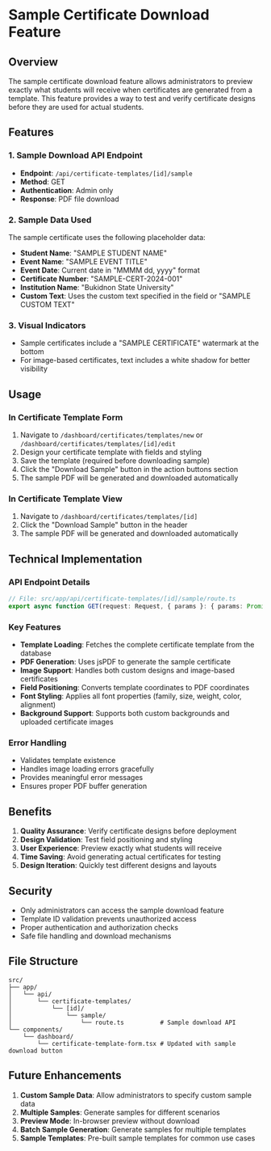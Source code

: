 # Sample Certificate Download Feature

## Overview

The sample certificate download feature allows administrators to preview exactly what students will receive when certificates are generated from a template. This feature provides a way to test and verify certificate designs before they are used for actual students.

## Features

### 1. Sample Download API Endpoint
- **Endpoint**: `/api/certificate-templates/[id]/sample`
- **Method**: GET
- **Authentication**: Admin only
- **Response**: PDF file download

### 2. Sample Data Used
The sample certificate uses the following placeholder data:
- **Student Name**: "SAMPLE STUDENT NAME"
- **Event Name**: "SAMPLE EVENT TITLE"
- **Event Date**: Current date in "MMMM dd, yyyy" format
- **Certificate Number**: "SAMPLE-CERT-2024-001"
- **Institution Name**: "Bukidnon State University"
- **Custom Text**: Uses the custom text specified in the field or "SAMPLE CUSTOM TEXT"

### 3. Visual Indicators
- Sample certificates include a "SAMPLE CERTIFICATE" watermark at the bottom
- For image-based certificates, text includes a white shadow for better visibility

## Usage

### In Certificate Template Form
1. Navigate to `/dashboard/certificates/templates/new` or `/dashboard/certificates/templates/[id]/edit`
2. Design your certificate template with fields and styling
3. Save the template (required before downloading sample)
4. Click the "Download Sample" button in the action buttons section
5. The sample PDF will be generated and downloaded automatically

### In Certificate Template View
1. Navigate to `/dashboard/certificates/templates/[id]`
2. Click the "Download Sample" button in the header
3. The sample PDF will be generated and downloaded automatically

## Technical Implementation

### API Endpoint Details
```typescript
// File: src/app/api/certificate-templates/[id]/sample/route.ts
export async function GET(request: Request, { params }: { params: Promise<{ id: string }> })
```

### Key Features
- **Template Loading**: Fetches the complete certificate template from the database
- **PDF Generation**: Uses jsPDF to generate the sample certificate
- **Image Support**: Handles both custom designs and image-based certificates
- **Field Positioning**: Converts template coordinates to PDF coordinates
- **Font Styling**: Applies all font properties (family, size, weight, color, alignment)
- **Background Support**: Supports both custom backgrounds and uploaded certificate images

### Error Handling
- Validates template existence
- Handles image loading errors gracefully
- Provides meaningful error messages
- Ensures proper PDF buffer generation

## Benefits

1. **Quality Assurance**: Verify certificate designs before deployment
2. **Design Validation**: Test field positioning and styling
3. **User Experience**: Preview exactly what students will receive
4. **Time Saving**: Avoid generating actual certificates for testing
5. **Design Iteration**: Quickly test different designs and layouts

## Security

- Only administrators can access the sample download feature
- Template ID validation prevents unauthorized access
- Proper authentication and authorization checks
- Safe file handling and download mechanisms

## File Structure

```
src/
├── app/
│   └── api/
│       └── certificate-templates/
│           └── [id]/
│               └── sample/
│                   └── route.ts          # Sample download API
└── components/
    └── dashboard/
        └── certificate-template-form.tsx # Updated with sample download button
```

## Future Enhancements

1. **Custom Sample Data**: Allow administrators to specify custom sample data
2. **Multiple Samples**: Generate samples for different scenarios
3. **Preview Mode**: In-browser preview without download
4. **Batch Sample Generation**: Generate samples for multiple templates
5. **Sample Templates**: Pre-built sample templates for common use cases 